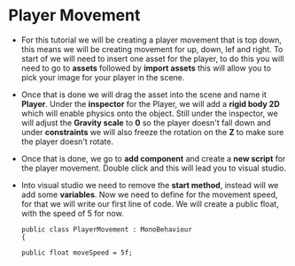 # Player Movement


- For this tutorial we will be creating a player movement that is top down, this means we will be creating movement for up, down, lef and right. To start of we will need to insert one asset for the player, to do this you will need to go to **assets** followed by **import assets** this will allow you to pick your image for your player in the scene. 

- Once that is done we will drag the asset into the scene and name it **Player**. Under the **inspector** for the Player, we will add a **rigid body 2D** which will enable physics onto the object. Still under the inspector, we will adjust the **Gravity scale** to **0** so the player doesn't fall down and under **constraints** we will also freeze the rotation on the **Z** to make sure the player doesn't rotate. 

- Once that is done, we go to **add component** and create a **new script** for the player movement. Double click and this will lead you to visual studio. 

- Into visual studio we need to remove the **start method**, instead will we add some **variables**. Now we need to define for the movement speed, for that we will write our first line of code. We will create a public float, with the speed of 5 for now. 


      public class PlayerMovement : MonoBehaviour
      {

      public float moveSpeed = 5f;
